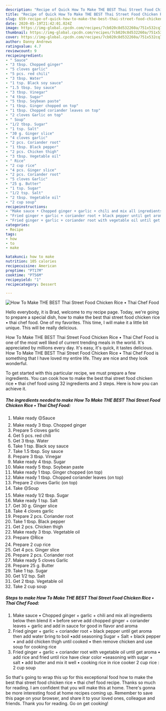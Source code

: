 ```yaml
---
description: "Recipe of Quick How To Make THE BEST Thai Street Food Chicken Rice • Thai Chef Food"
title: "Recipe of Quick How To Make THE BEST Thai Street Food Chicken Rice • Thai Chef Food"
slug: 659-recipe-of-quick-how-to-make-the-best-thai-street-food-chicken-rice-thai-chef-food
date: 2020-05-19T21:42:01.024Z
image: https://img-global.cpcdn.com/recipes/7cb020c8d532260a/751x532cq70/how-to-make-the-best-thai-street-food-chicken-rice-•-thai-chef-food-recipe-main-photo.jpg
thumbnail: https://img-global.cpcdn.com/recipes/7cb020c8d532260a/751x532cq70/how-to-make-the-best-thai-street-food-chicken-rice-•-thai-chef-food-recipe-main-photo.jpg
cover: https://img-global.cpcdn.com/recipes/7cb020c8d532260a/751x532cq70/how-to-make-the-best-thai-street-food-chicken-rice-•-thai-chef-food-recipe-main-photo.jpg
author: Danny Andrews
ratingvalue: 4.7
reviewcount: 9
recipeingredient:
- " Sauce"
- "3 tbsp. Chopped ginger"
- "5 cloves garlic"
- "5 pcs. red chili"
- "3 tbsp. Water"
- "1 tsp. Black soy sauce"
- "1.5 tbsp. Soy sauce"
- "3 tbsp. Vinegar"
- "4 tbsp. Sugar"
- "5 tbsp. Soybean paste"
- "1 tbsp. Ginger chopped on top"
- "1 tbsp. Chopped coriander leaves on top"
- "2 cloves Garlic on top"
- " Soup"
- "1/2 tbsp. Sugar"
- "1 tsp. Salt"
- "30 g. Ginger slice"
- "4 cloves garlic"
- "2 pcs. Coriander root"
- "1 tbsp. Black pepper"
- "2 pcs. Chicken thigh"
- "3 tbsp. Vegetable oil"
- " Rice"
- "2 cup rice"
- "4 pcs. Ginger slice"
- "2 pcs. Coriander root"
- "5 cloves Garlic"
- "25 g. Butter"
- "1 tsp. Sugar"
- "1/2 tsp. Salt"
- "2 tbsp. Vegetable oil"
- "2 cup soup"
recipeinstructions:
- "Make sauce • Chopped ginger + garlic + chili and mix all ingredients below then blend it • before serve add chopped ginger + coriander leaves + garlic and add in sauce for good in flavor and aroma"
- "Fried ginger + garlic + coriander root + black pepper until get aroma then add water bring to boil •add seasoning Sugar + Salt + black pepper • and add chicken thigh until cooked • then remove chicken and use soup for cooking rice"
- "Fried ginger + garlic + coriander root with vegetable oil until get aroma • add rice and fried until rice have clear color •seasoning with sugar + salt • add butter and mix it well • cooking rice in rice cooker 2 cup rice : 2 cup soup"
categories:
- Recipe
tags:
- how
- to
- make

katakunci: how to make 
nutrition: 105 calories
recipecuisine: American
preptime: "PT17M"
cooktime: "PT56M"
recipeyield: "1"
recipecategory: Dessert

---
```



![How To Make THE BEST Thai Street Food Chicken Rice • Thai Chef Food](https://img-global.cpcdn.com/recipes/7cb020c8d532260a/751x532cq70/how-to-make-the-best-thai-street-food-chicken-rice-•-thai-chef-food-recipe-main-photo.jpg)

Hello everybody, it is Brad, welcome to my recipe page. Today, we're going to prepare a special dish, how to make the best thai street food chicken rice • thai chef food. One of my favorites. This time, I will make it a little bit unique. This will be really delicious.

How To Make THE BEST Thai Street Food Chicken Rice • Thai Chef Food is one of the most well liked of current trending meals in the world. It's appreciated by millions every day. It's easy, it's quick, it tastes delicious. How To Make THE BEST Thai Street Food Chicken Rice • Thai Chef Food is something that I have loved my entire life. They are nice and they look wonderful.




To get started with this particular recipe, we must prepare a few ingredients. You can cook how to make the best thai street food chicken rice • thai chef food using 32 ingredients and 3 steps. Here is how you can achieve it.

<!--inarticleads1-->

##### The ingredients needed to make How To Make THE BEST Thai Street Food Chicken Rice • Thai Chef Food:

1. Make ready  🟡Sauce
1. Make ready 3 tbsp. Chopped ginger
1. Prepare 5 cloves garlic
1. Get 5 pcs. red chili
1. Get 3 tbsp. Water
1. Take 1 tsp. Black soy sauce
1. Take 1.5 tbsp. Soy sauce
1. Prepare 3 tbsp. Vinegar
1. Make ready 4 tbsp. Sugar
1. Make ready 5 tbsp. Soybean paste
1. Make ready 1 tbsp. Ginger chopped (on top)
1. Make ready 1 tbsp. Chopped coriander leaves (on top)
1. Prepare 2 cloves Garlic (on top)
1. Take  🟡Soup
1. Make ready 1/2 tbsp. Sugar
1. Make ready 1 tsp. Salt
1. Get 30 g. Ginger slice
1. Take 4 cloves garlic
1. Prepare 2 pcs. Coriander root
1. Take 1 tbsp. Black pepper
1. Get 2 pcs. Chicken thigh
1. Make ready 3 tbsp. Vegetable oil
1. Prepare  🟡Rice
1. Prepare 2 cup rice
1. Get 4 pcs. Ginger slice
1. Prepare 2 pcs. Coriander root
1. Make ready 5 cloves Garlic
1. Prepare 25 g. Butter
1. Take 1 tsp. Sugar
1. Get 1/2 tsp. Salt
1. Get 2 tbsp. Vegetable oil
1. Take 2 cup soup




<!--inarticleads2-->

##### Steps to make How To Make THE BEST Thai Street Food Chicken Rice • Thai Chef Food:

1. Make sauce • Chopped ginger + garlic + chili and mix all ingredients below then blend it • before serve add chopped ginger + coriander leaves + garlic and add in sauce for good in flavor and aroma
1. Fried ginger + garlic + coriander root + black pepper until get aroma then add water bring to boil •add seasoning Sugar + Salt + black pepper • and add chicken thigh until cooked • then remove chicken and use soup for cooking rice
1. Fried ginger + garlic + coriander root with vegetable oil until get aroma • add rice and fried until rice have clear color •seasoning with sugar + salt • add butter and mix it well • cooking rice in rice cooker 2 cup rice : 2 cup soup




So that's going to wrap this up for this exceptional food how to make the best thai street food chicken rice • thai chef food recipe. Thanks so much for reading. I am confident that you will make this at home. There's gonna be more interesting food at home recipes coming up. Remember to save this page on your browser, and share it to your loved ones, colleague and friends. Thank you for reading. Go on get cooking!

